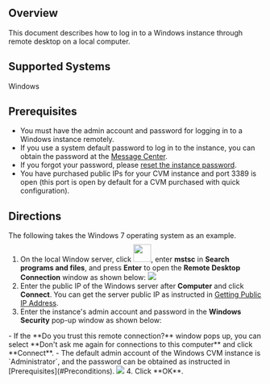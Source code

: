 ## Overview
This document describes how to log in to a Windows instance through remote desktop on a local computer.

## Supported Systems

Windows

## Prerequisites[](id:Preconditions)

- You must have the admin account and password for logging in to a Windows instance remotely.
 - If you use a system default password to log in to the instance, you can obtain the password at the [Message Center](https://console.cloud.tencent.com/message).
 - If you forgot your password, please [reset the instance password](https://intl.cloud.tencent.com/document/product/213/16566).
- You have purchased public IPs for your CVM instance and port 3389 is open (this port is open by default for a CVM purchased with quick configuration).

## Directions


<dx-alert infotype="explain" title="">
The following takes the Windows 7 operating system as an example.
</dx-alert>

1. On the local Window server, click <img src="https://main.qcloudimg.com/raw/370daffec54024ee262d1e5dbcd4bde2.png" style="margin: -5px 0px;width: 35px;">, enter **mstsc** in **Search programs and files**, and press **Enter** to open the **Remote Desktop Connection** window as shown below:
![](https://main.qcloudimg.com/raw/d8a4b0f70f876f6c0edc6e995a02c37d.png)
2. Enter the public IP of the Windows server after **Computer** and click **Connect**. You can get the server public IP as instructed in [Getting Public IP Address](https://intl.cloud.tencent.com/document/product/213/17940).
3. Enter the instance's admin account and password in the **Windows Security** pop-up window as shown below:
<dx-alert infotype="explain" title="">
 - If the **Do you trust this remote connection?** window pops up, you can select **Don't ask me again for connections to this computer** and click **Connect**.
 - The default admin account of the Windows CVM instance is `Administrator`, and the password can be obtained as instructed in [Prerequisites](#Preconditions).
</dx-alert>
<img src="https://main.qcloudimg.com/raw/5d3d89e3ec4616a367b80ba377a3f541.png"/>
4. Click **OK**.

